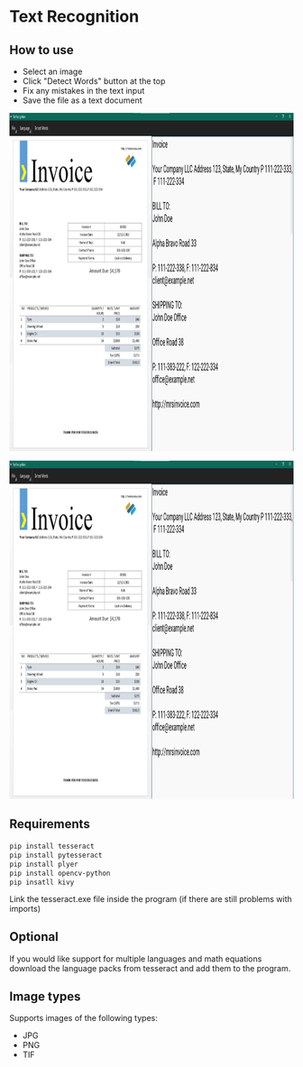# Text Recognition

## How to use
- Select an image
- Click "Detect Words" button at the top
- Fix any mistakes in the text input
- Save the file as a text document

<p align="center">
<img src="https://github.com/Shayan925/TextRecognition/blob/main/image_2021-07-06_204610.png" height="600" width="1200"/>
</p>

<p align="center">
<img src="https://github.com/Shayan925/TextRecognition/blob/main/image_2021-07-06_204610.png" height="600" width="1200"/>
</p>

## Requirements
```
pip install tesseract
pip install pytesseract
pip install plyer
pip install opencv-python
pip insatll kivy
```
Link the tesseract.exe file inside the program (if there are still problems with imports)

## Optional
If you would like support for multiple languages and math equations download the 
language packs from tesseract and add them to the program.

## Image types
Supports images of the following types:
- JPG
- PNG
- TIF
